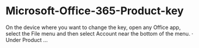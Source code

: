 # Microsoft-Office-365-Product-key
On the device where you want to change the key, open any Office app, select the File menu and then select Account near the bottom of the menu. · Under Product ...
